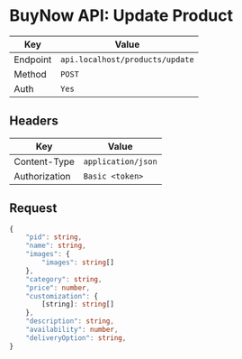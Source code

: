 # BuyNow API: Update Product

| Key | Value |
| --- | --- |
| Endpoint | `api.localhost/products/update` |
| Method | `POST` |
| Auth | `Yes` |

## Headers

| Key | Value |
| --- | --- |
| Content-Type | `application/json` |
| Authorization | `Basic <token>` |

## Request

```ts
{
    "pid": string,
    "name": string,
    "images": {
        "images": string[]
    },
    "category": string,
    "price": number,
    "customization": {
        [string]: string[]
    },
    "description": string,
    "availability": number,
    "deliveryOption": string,
}
```
